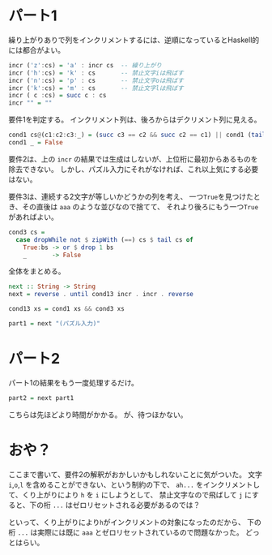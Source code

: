 # パート1

繰り上がりありで列をインクリメントするには、逆順になっているとHaskell的には都合がよい。

```haskell
incr ('z':cs) = 'a' : incr cs  -- 繰り上がり
incr ('h':cs) = 'k' : cs       -- 禁止文字iは飛ばす
incr ('n':cs) = 'p' : cs       -- 禁止文字oは飛ばす
incr ('k':cs) = 'm' : cs       -- 禁止文字lは飛ばす
incr ( c :cs) = succ c : cs
incr "" = ""
```

要件1を判定する。
インクリメント列は、後ろからはデクリメント列に見える。

```haskell
cond1 cs@(c1:c2:c3:_) = (succ c3 == c2 && succ c2 == c1) || cond1 (tail cs)
cond1 _ = False
```

要件2は、上の `incr` の結果では生成はしないが、上位桁に最初からあるものを除去できない。
しかし、パズル入力にそれがなければ、これ以上気にする必要はない。

要件3は、連続する2文字が等しいかどうかの列を考え、
一つ`True`を見つけたとき、その直後は `aaa` のような並びなので捨てて、
それより後ろにもう一つ`True`があればよい。

```haskell
cond3 cs =
  case dropWhile not $ zipWith (==) cs $ tail cs of
    True:bs -> or $ drop 1 bs
    _       -> False
```

全体をまとめる。

```haskell
next :: String -> String
next = reverse . until cond13 incr . incr . reverse

cond13 xs = cond1 xs && cond3 xs

part1 = next "(パズル入力)"
```

# パート2

パート1の結果をもう一度処理するだけ。

```haskell
part2 = next part1
```

こちらは先ほどより時間がかかる。
が、待つほかない。

# おや？

ここまで書いて、要件2の解釈がおかしいかもしれないことに気がついた。
文字 `i`,`o`,`l` を含めることができない、という制約の下で、
`ah...` をインクリメントして、くり上がりにより `h` を `i` にしようとして、
禁止文字なので飛ばして `j` にすると、下の桁 `...` はゼロリセットされる必要があるのでは？

といって、くり上がりにより`h`がインクリメントの対象になったのだから、
下の桁 `...` は実際には既に `aaa` とゼロリセットされているので問題なかった。
どっとはらい。

